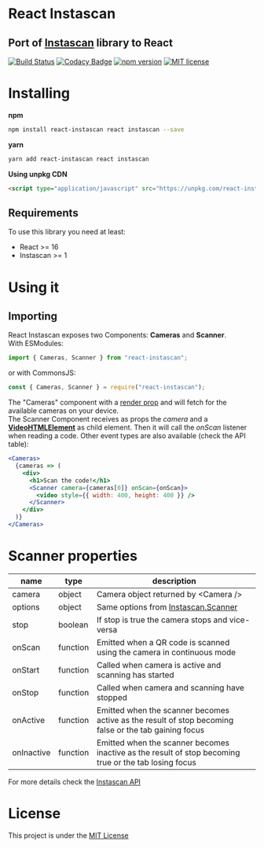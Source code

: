 # React Instascan
## Port of [Instascan](https://github.com/schmich/instascan) library to React  
[![Build Status](https://travis-ci.org/rubenspgcavalcante/react-instascan.svg?branch=master)](https://travis-ci.org/rubenspgcavalcante/react-instascan)
[![Codacy Badge](https://api.codacy.com/project/badge/Grade/639bf0dfa90f47b280f31e7498a40f5a)](https://www.codacy.com/app/rubenspgcavalcante/react-instascan?utm_source=github.com&amp;utm_medium=referral&amp;utm_content=rubenspgcavalcante/react-instascan&amp;utm_campaign=Badge_Grade)
[![npm version](https://badge.fury.io/js/react-instascan.svg)](https://badge.fury.io/js/react-instascan)
[![MIT license](https://img.shields.io/badge/License-MIT-blue.svg)](https://lbesson.mit-license.org/)

# Installing
**npm**   
```bash
npm install react-instascan react instascan --save
```

**yarn**  
```bash
yarn add react-instascan react instascan
```

**Using unpkg CDN**
```html
<script type="application/javascript" src="https://unpkg.com/react-instascan/dist/main.js"></script>
```

## Requirements
To use this library you need at least:
 - React >= 16
 - Instascan >= 1

# Using it

## Importing
React Instascan exposes two Components: **Cameras** and **Scanner**.  
With ESModules:
```js
import { Cameras, Scanner } from "react-instascan";
```
or with CommonsJS:
```js
const { Cameras, Scanner } = require("react-instascan");
```

The "Cameras" component with a [render prop](https://reactjs.org/docs/render-props.html) and will fetch for the 
available cameras on your device.  
The Scanner Component receives as props the *camera* and a [**VideoHTMLElement**](https://developer.mozilla.org/en-US/docs/Web/HTML/Element/video) 
as child element. Then it will call the *onScan* listener when reading a code. 
Other event types are also available (check the API table):
```jsx
<Cameras>
  {cameras => (
    <div>
      <h1>Scan the code!</h1>
      <Scanner camera={cameras[0]} onScan={onScan}>
        <video style={{ width: 400, height: 400 }} />
      </Scanner>
    </div>
  )}
</Cameras>
```

# Scanner properties

|      name         |         type      |                     description                   |
|-------------------|-------------------|---------------------------------------------------|
| camera            | object            | Camera object returned by \<Camera \/\>           |
| options           | object            | Same options from [Instascan.Scanner](https://github.com/schmich/instascan#let-scanner--new-instascanscanneropts)|
| stop              | boolean           | If stop is true the camera stops and vice-versa   |
| onScan            | function          | Emitted when a QR code is scanned using the camera in continuous mode |
| onStart           | function          | Called when camera is active and scanning has started |
| onStop            | function          | Called when camera and scanning have stopped |
| onActive          | function          | Emitted when the scanner becomes active as the result of stop becoming false or the tab gaining focus |
| onInactive        | function          | Emitted when the scanner becomes inactive as the result of stop becoming true or the tab losing focus |

For more details check the [Instascan API](https://github.com/schmich/instascan#api)

# License

This project is under the [MIT License](https://opensource.org/licenses/MIT)
